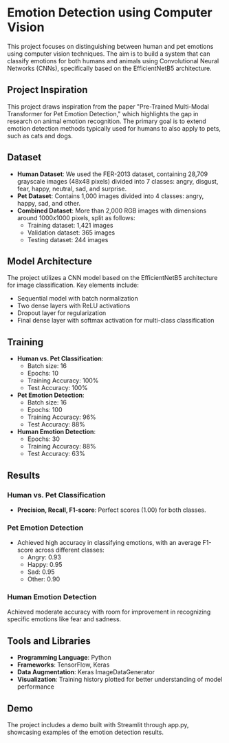 # Emotion Detection using Computer Vision

This project focuses on distinguishing between human and pet emotions using computer vision techniques. The aim is to build a system that can classify emotions for both humans and animals using Convolutional Neural Networks (CNNs), specifically based on the EfficientNetB5 architecture.

## Project Inspiration
This project draws inspiration from the paper "Pre-Trained Multi-Modal Transformer for Pet Emotion Detection," which highlights the gap in research on animal emotion recognition. The primary goal is to extend emotion detection methods typically used for humans to also apply to pets, such as cats and dogs.

## Dataset
- **Human Dataset**: We used the FER-2013 dataset, containing 28,709 grayscale images (48x48 pixels) divided into 7 classes: angry, disgust, fear, happy, neutral, sad, and surprise.
- **Pet Dataset**: Contains 1,000 images divided into 4 classes: angry, happy, sad, and other.
- **Combined Dataset**: More than 2,000 RGB images with dimensions around 1000x1000 pixels, split as follows:
  - Training dataset: 1,421 images
  - Validation dataset: 365 images
  - Testing dataset: 244 images

## Model Architecture
The project utilizes a CNN model based on the EfficientNetB5 architecture for image classification. Key elements include:
- Sequential model with batch normalization
- Two dense layers with ReLU activations
- Dropout layer for regularization
- Final dense layer with softmax activation for multi-class classification

## Training
- **Human vs. Pet Classification**:
  - Batch size: 16
  - Epochs: 10
  - Training Accuracy: 100%
  - Test Accuracy: 100%
- **Pet Emotion Detection**:
  - Batch size: 16
  - Epochs: 100
  - Training Accuracy: 96%
  - Test Accuracy: 88%
- **Human Emotion Detection**:
  - Epochs: 30
  - Training Accuracy: 88%
  - Test Accuracy: 63%

## Results
### Human vs. Pet Classification
- **Precision, Recall, F1-score**: Perfect scores (1.00) for both classes.

### Pet Emotion Detection
- Achieved high accuracy in classifying emotions, with an average F1-score across different classes:
  - Angry: 0.93
  - Happy: 0.95
  - Sad: 0.95
  - Other: 0.90

### Human Emotion Detection
Achieved moderate accuracy with room for improvement in recognizing specific emotions like fear and sadness.

## Tools and Libraries
- **Programming Language**: Python
- **Frameworks**: TensorFlow, Keras
- **Data Augmentation**: Keras ImageDataGenerator
- **Visualization**: Training history plotted for better understanding of model performance

## Demo
The project includes a demo built with Streamlit through app.py, showcasing examples of the emotion detection results.

